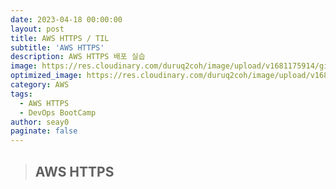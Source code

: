 ```yaml
---
date: 2023-04-18 00:00:00
layout: post
title: AWS HTTPS / TIL
subtitle: 'AWS HTTPS'
description: AWS HTTPS 배포 실습
image: https://res.cloudinary.com/duruq2coh/image/upload/v1681175914/gitio/aws_bbbsnj.png
optimized_image: https://res.cloudinary.com/duruq2coh/image/upload/v1681175914/gitio/aws_bbbsnj.png
category: AWS
tags:
  - AWS HTTPS
  - DevOps BootCamp
author: seay0
paginate: false
---
```


> ## **AWS HTTPS**  



<br>